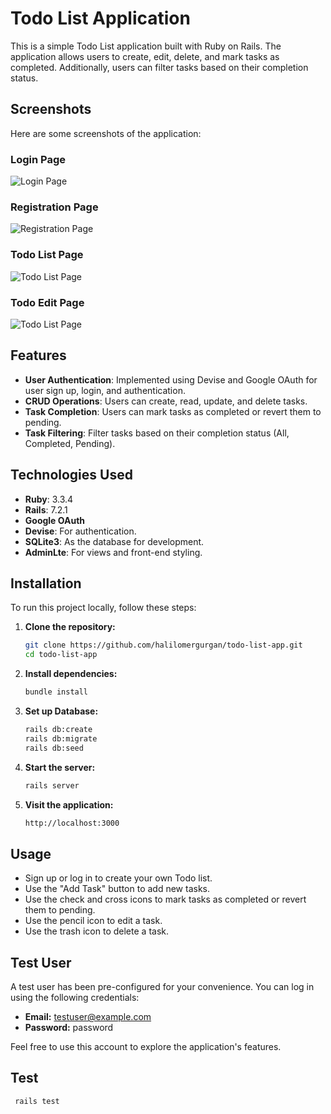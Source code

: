 # Todo List Application

This is a simple Todo List application built with Ruby on Rails. The application allows users to create, edit, delete, and mark tasks as completed. Additionally, users can filter tasks based on their completion status.

## Screenshots

Here are some screenshots of the application:

### Login Page
![Login Page](https://imgur.com/Rg9iaFH.png)

### Registration Page
![Registration Page](https://imgur.com/ClafRaQ.png)

### Todo List Page
![Todo List Page](https://imgur.com/BRhoFXR.png)

### Todo Edit Page
![Todo List Page](https://imgur.com/4OCxbZi.png)

## Features

- **User Authentication**: Implemented using Devise and Google OAuth for user sign up, login, and authentication.
- **CRUD Operations**: Users can create, read, update, and delete tasks.
- **Task Completion**: Users can mark tasks as completed or revert them to pending.
- **Task Filtering**: Filter tasks based on their completion status (All, Completed, Pending).

## Technologies Used

- **Ruby**: 3.3.4
- **Rails**: 7.2.1
- **Google OAuth**
- **Devise**: For authentication.
- **SQLite3**: As the database for development.
- **AdminLte**: For views and front-end styling.

## Installation

To run this project locally, follow these steps:

1. **Clone the repository:**

   ```bash
   git clone https://github.com/halilomergurgan/todo-list-app.git
   cd todo-list-app
   ```

2. **Install dependencies:**
    ```bash
    bundle install
    ```

3. **Set up Database:**
    ```bash
    rails db:create
    rails db:migrate
    rails db:seed
    ```
4. **Start the server:**
    ```bash
    rails server
    ```
5. **Visit the application:**
    ```bash
    http://localhost:3000
    ```
   
## Usage
* Sign up or log in to create your own Todo list.
* Use the "Add Task" button to add new tasks.
* Use the check and cross icons to mark tasks as completed or revert them to pending.
* Use the pencil icon to edit a task.
* Use the trash icon to delete a task.

## Test User
A test user has been pre-configured for your convenience. You can log in using the following credentials:

- **Email:** testuser@example.com
- **Password:** password

Feel free to use this account to explore the application's features.

## Test
   ```bash
    rails test
   ```